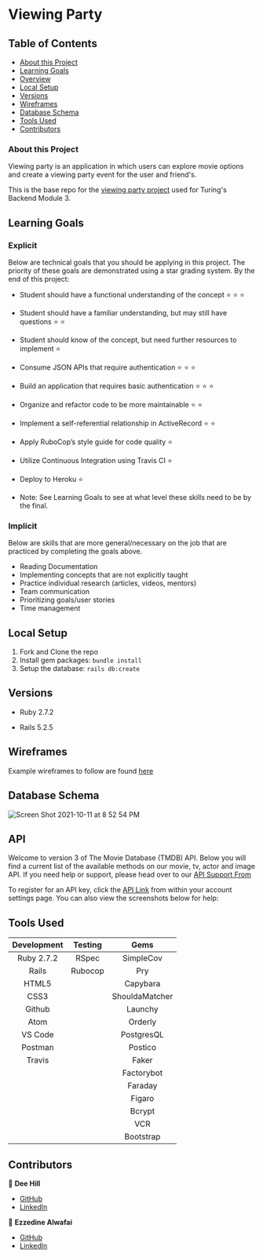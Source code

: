 # Viewing Party

## Table of Contents

- [About this Project](#about-this-project)
- [Learning Goals](#learning-goals)
- [Overview](#overview)
- [Local Setup](#local-setup)
- [Versions](#versions)
- [Wireframes](#wireframes)
- [Database Schema](#database-schema)
- [Tools Used](#tools-used)
- [Contributors](#contributors)

### About this Project

Viewing party is an application in which users can explore movie options and create a viewing party event for the user and friend's.

This is the base repo for the [viewing party project](https://backend.turing.io/module3/projects/viewing_party) used for Turing's Backend Module 3.

## Learning Goals

### Explicit

Below are technical goals that you should be applying in this project.
The priority of these goals are demonstrated using a star grading system.
By the end of this project:

- Student should have a functional understanding of the concept ⭐ ⭐ ⭐
- Student should have a familiar understanding, but may still have questions ⭐ ⭐
- Student should know of the concept, but need further resources to implement ⭐

- Consume JSON APIs that require authentication ⭐ ⭐ ⭐
- Build an application that requires basic authentication ⭐ ⭐ ⭐
- Organize and refactor code to be more maintainable ⭐ ⭐
- Implement a self-referential relationship in ActiveRecord ⭐ ⭐
- Apply RuboCop’s style guide for code quality ⭐
- Utilize Continuous Integration using Travis CI ⭐
- Deploy to Heroku ⭐
- Note: See Learning Goals to see at what level these skills need to be by the final.

### Implicit

Below are skills that are more general/necessary on the job that are practiced by completing the goals above.

- Reading Documentation
- Implementing concepts that are not explicitly taught
- Practice individual research (articles, videos, mentors)
- Team communication
- Prioritizing goals/user stories
- Time management

## Local Setup

1. Fork and Clone the repo
2. Install gem packages: `bundle install`
3. Setup the database: `rails db:create`

## Versions

- Ruby 2.7.2

- Rails 5.2.5

## Wireframes
Example wireframes to follow are found [here](https://backend.turing.io/module3/projects/viewing_party/wireframes)

## Database Schema
![Screen Shot 2021-10-11 at 8 52 54 PM](https://user-images.githubusercontent.com/77654906/136877784-0afaafb4-f9c7-4a85-a94a-422d5f9d545e.png)

## API
Welcome to version 3 of The Movie Database (TMDB) API. Below you will find a current list of the available methods on our movie, tv, actor and image API. If you need help or support, please head over to our [API Support From](https://www.themoviedb.org/talk/category/5047958519c29526b50017d6)

To register for an API key, click the [API Link](https://www.themoviedb.org/settings/api)  from within your account settings page. You can also view the screenshots below for help:
 
## Tools Used

| Development | Testing       | Gems          |
|   :----:    |    :----:     |    :----:     |
| Ruby 2.7.2  | RSpec         | SimpleCov     |
| Rails       | Rubocop       | Pry           |
| HTML5       |               | Capybara      |
| CSS3        |               | ShouldaMatcher|
| Github      |               | Launchy       |
| Atom        |               | Orderly       |
| VS Code     |               | PostgresQL    |
| Postman     |               | Postico       |
| Travis      |               | Faker         |
|             |               | Factorybot    |
|             |               | Faraday       |
|             |               | Figaro        |
|             |               | Bcrypt        |
|             |               | VCR           |
|             |               | Bootstrap     |
## Contributors

👤  **Dee Hill**
- [GitHub](https://github.com/knthompson2)
- [LinkedIn](https://www.linkedin.com/in/knthompson2/)

👤  **Ezzedine Alwafai**
- [GitHub](https://github.com/ealwafai)
- [LinkedIn](https://www.linkedin.com/in/ezzedine-alwafai/)
